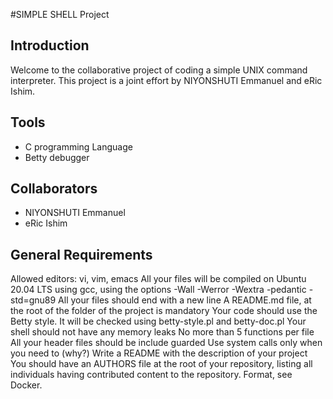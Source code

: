 #SIMPLE SHELL Project

## Introduction
Welcome to the collaborative project of coding a simple UNIX command interpreter. This project is a joint effort by NIYONSHUTI Emmanuel and eRic Ishim.
## Tools
- C programming Language
- Betty debugger
## Collaborators
- NIYONSHUTI Emmanuel
- eRic Ishim
## General Requirements
Allowed editors: vi, vim, emacs
All your files will be compiled on Ubuntu 20.04 LTS using gcc, using the options -Wall -Werror -Wextra -pedantic -std=gnu89
All your files should end with a new line
A README.md file, at the root of the folder of the project is mandatory
Your code should use the Betty style. It will be checked using betty-style.pl and betty-doc.pl
Your shell should not have any memory leaks
No more than 5 functions per file
All your header files should be include guarded
Use system calls only when you need to (why?)
Write a README with the description of your project
You should have an AUTHORS file at the root of your repository, listing all individuals having contributed content to the repository. Format, see Docker.
